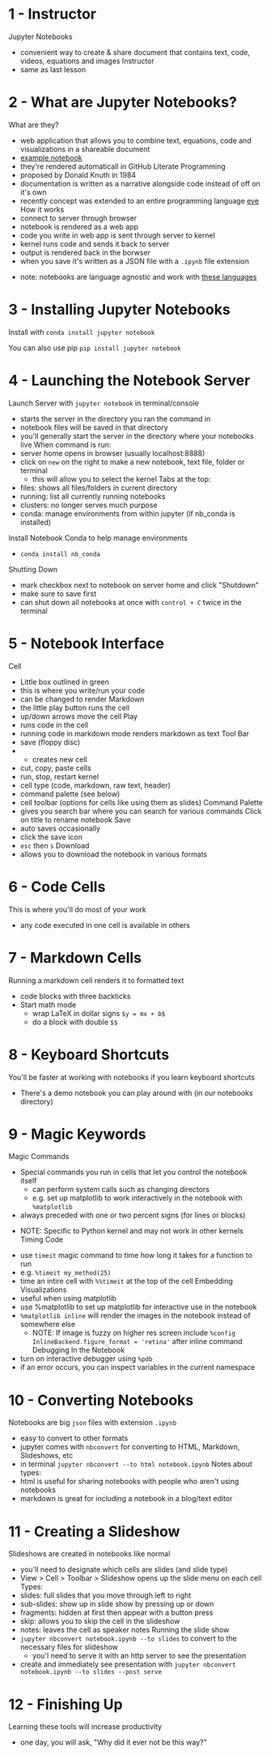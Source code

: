 # 1 - Instructor
Jupyter Notebooks
  - convenient way to create & share document that contains text, code, videos, equations and images
Instructor
  - same as last lesson

# 2 - What are Jupyter Notebooks?
What are they?
  - web application that allows you to combine text, equations, code and visualizations in a shareable document
  - [example notebook](https://losc.ligo.org/s/events/GW150914/GW150914_tutorial.html)
  - they're rendered automaticall in GitHub
Literate Programming
  - proposed by Donald Knuth in 1984
  - documentation is written as a narrative alongside code instead of off on it's own
  - recently concept was extended to an entire programming language [eve](http://www.witheve.com/)
How it works
  - connect to server through browser
  - notebook is rendered as a web app
  - code you write in web app is sent through server to kernel
  - kernel runs code and sends it back to server
  - output is rendered back in the borwser
  - when you save it's written as a JSON file with a `.ipynb` file extension
  * note: notebooks are language agnostic and work with [these languages](https://github.com/jupyter/jupyter/wiki/Jupyter-kernels)


# 3 - Installing Jupyter Notebooks
Install with `conda install jupyter notebook`

You can also use pip `pip install jupyter notebook`

# 4 - Launching the Notebook Server
Launch Server with `jupyter notebook` in terminal/console
  - starts the server in the directory you ran the command in
  - notebook files will be saved in that directory
  - you'll generally start the server in the directory where your notebooks live
When command is run:
  - server home opens in browser (usually localhost:8888)
  - click on `new` on the right to make a new notebook, text file, folder or terminal
    - this will allow you to select the kernel
Tabs at the top:
  - files: shows all files/folders in current directory
  - running: list all currently running notebooks
  - clusters: no longer serves much purpose
  - conda: manage environments from within jupyter (if nb_conda is installed)

Install Notebook Conda to help manage environments
  - `conda install nb_conda`

Shutting Down
  - mark checkbox next to notebook on server home and click "Shutdown"
  - make sure to save first
  - can shut down all notebooks at once with `control + C` twice in the terminal

# 5 - Notebook Interface
Cell
  - Little box outlined in green
  - this is where you write/run your code
  - can be changed to render Markdown
  - the little play button runs the cell
  - up/down arrows move the cell
Play
  - runs code in the cell
  - running code in markdown mode renders markdown as text
Tool Bar
  - save (floppy disc)
  - + creates new cell
  - cut, copy, paste cells
  - run, stop, restart kernel
  - cell type (code, markdown, raw text, header)
  - command palette (see below)
  - cell toolbar (options for cells like using them as slides)
Command Palette
  - gives you search bar where you can search for various commands
Click on title to rename notebook
Save
  - auto saves occasionally
  - click the save icon
  - `esc` then `s`
Download
  - allows you to download the notebook in various formats


# 6 - Code Cells
This is where you'll do most of your work
  - any code executed in one cell is available in others

# 7 - Markdown Cells
Running a markdown cell renders it to formatted text
  - code blocks with three backticks
  - Start math mode 
    - wrap LaTeX in dollar signs `$y = mx + b$`
    - do a block with double `$$`

# 8 - Keyboard Shortcuts
You'll be faster at working with notebooks if you learn keyboard shortcuts
  - There's a demo notebook you can play around with (in our notebooks directory)

# 9 - Magic Keywords
Magic Commands
  - Special commands you run in cells that let you control the notebook itself
    - can perform system calls such as changing directors
    - e.g. set up matplotlib to work interactively in the notebook with `%matplotlib`
  - always preceded with one or two percent signs (for lines or blocks)
  * NOTE: Specific to Python kernel and may not work in other kernels
Timing Code
  - use `timeit` magic command to time how long it takes for a function to run
  - e.g. `%timeit my_method(25)`
  - time an intire cell with `%%timeit` at the top of the cell
Embedding Visualizations
  - useful when using matplotlib
  - use %matplotlib to set up matplotlib for interactive use in the notebook
  - `%matplotlib inline` will render the images in the notebook instead of somewhere else
    - NOTE: If image is fuzzy on higher res screen include `%config InlineBackend.figure_format = 'retina'` after inline command
Debugging In the Notebook
  - turn on interactive debugger using `%pdb`
  - if an error occurs, you can inspect variables in the current namespace


# 10 - Converting Notebooks
Notebooks are big `json` files with extension `.ipynb`
  - easy to convert to other formats
  - jupyter comes with `nbconvert` for converting to HTML, Markdown, Slideshows, etc
  - in terminal `jupyter nbconvert --to html notebook.ipynb`
Notes about types:
  - html is useful for sharing notebooks with people who aren't using notebooks
  - markdown is great for including a notebook in a blog/text editor

# 11 - Creating a Slideshow
Slideshows are created in notebooks like normal
  - you'll need to designate which cells are slides (and slide type)
  - View > Cell > Toolbar > Slideshow opens up the slide menu on  each cell
Types:
  - slides: full slides that you move through left to right
  - sub-slides: show up in slide show by pressing up or down
  - fragments: hidden at first then appear with a button press
  - skip: allows you to skip the cell in the slideshow
  - notes: leaves the cell as speaker notes
Running the slide show
  - `jupyter nbconvert notebook.ipynb --to slides` to convert to the necessary files for slideshow
    - you'l need to serve it with an http server to see the presentation
  - create and immediately see presentation with `jupyter nbconvert notebook.ipynb --to slides --post serve`

# 12 - Finishing Up
Learning these tools will increase productivity
  - one day, you will ask, "Why did it ever not be this way?"

